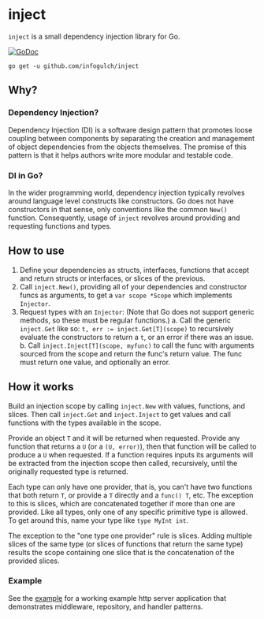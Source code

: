 # inject

`inject` is a small dependency injection library for Go.

[![GoDoc](https://godoc.org/github.com/infogulch/inject?status.svg)](https://godoc.org/github.com/infogulch/inject)

```shell
go get -u github.com/infogulch/inject
```

## Why?

### Dependency Injection?

Dependency Injection (DI) is a software design pattern that promotes loose
coupling between components by separating the creation and management of object
dependencies from the objects themselves. The promise of this pattern is that it
helps authors write more modular and testable code.

### DI in Go?

In the wider programming world, dependency injection typically revolves around
language level constructs like constructors. Go does not have constructors in
that sense, only conventions like the common `New()` function. Consequently,
usage of `inject` revolves around providing and requesting functions and types.

## How to use

1. Define your dependencies as structs, interfaces, functions that accept and
   return structs or interfaces, or slices of the previous.
2. Call `inject.New()`, providing all of your dependencies and constructor funcs
   as arguments, to get a `var scope *Scope` which implements `Injector`.
3. Request types with an `Injector`: (Note that Go does not support generic
   methods, so these must be regular functions.)
    a. Call the generic `inject.Get` like so: `t, err := inject.Get[T](scope)`
       to recursively evaluate the constructors to return a `t`, or an error if
       there was an issue.
    b. Call `inject.Inject[T](scope, myfunc)` to call the func with arguments
       sourced from the scope and return the func's return value. The func must
       return one value, and optionally an error.

## How it works

Build an injection scope by calling `inject.New` with values, functions, and
slices. Then call `inject.Get` and `inject.Inject` to get values and call
functions with the types available in the scope.

Provide an object `T` and it will be returned when requested. Provide any
function that returns a `U` (or a `(U, error)`), then that function will be
called to produce a `U` when requested. If a function requires inputs its
arguments will be extracted from the injection scope then called, recursively,
until the originally requested type is returned.

Each type can only have one provider, that is, you can't have two functions that
both return `T`, or provide a `T` directly and a `func() T`, etc. The exception
to this is slices, which are concatenated together if more than one are
provided. Like all types, only one of any specific primitive type is allowed. To
get around this, name your type like `type MyInt int`.

The exception to the "one type one provider" rule is slices. Adding multiple
slices of the same type (or slices of functions that return the same type)
results the scope containing one slice that is the concatenation of the provided
slices.

### Example

See the [example](./example/main.go) for a working example http server
application that demonstrates middleware, repository, and handler patterns.
